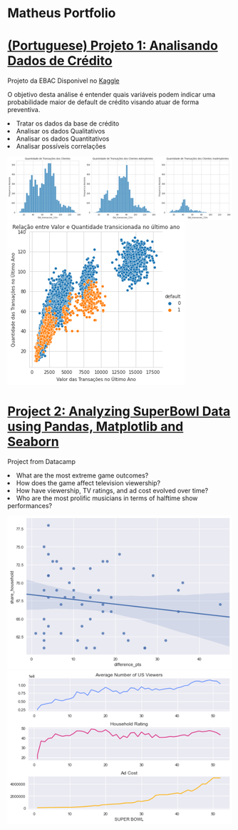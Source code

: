 # Matheus Portfolio

# [(Portuguese) Projeto 1: Analisando Dados de Crédito](https://github.com/Archieks/Credit_Analysis-)

Projeto da EBAC
Disponivel no [Kaggle](https://www.kaggle.com/code/mabrito/an-lise-de-dados-de-cr-dito)

O objetivo desta análise é entender quais variáveis podem indicar uma probabilidade maior de default de crédito visando atuar de forma preventiva.

<li>Tratar os dados da base de crédito</li>
<li>Analisar os dados Qualitativos</li>
<li>Analisar os dados Quantitativos</li>
<li>Analisar possíveis correlações</li>

![](/images/hist_qtdtrans.png) 
![](/images/scatter_qtdvol.png)

# [Project 2: Analyzing SuperBowl Data using Pandas, Matplotlib and Seaborn](https://github.com/Archieks/SuperBowl.git)

Project from Datacamp

<li>What are the most extreme game outcomes?</li>
<li>How does the game affect television viewership?</li>
<li>How have viewership, TV ratings, and ad cost evolved over time?</li>
<li>Who are the most prolific musicians in terms of halftime show performances?</li>

![](/images/difference_pts_plt.png) 
![](/images/viewership_ads.png)

